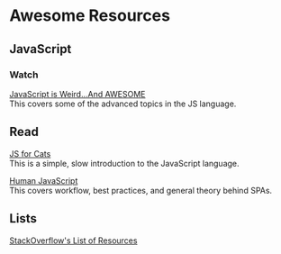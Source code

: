 # Awesome Resources


## JavaScript

### Watch

[JavaScript is Weird...And AWESOME](http://www.youtube.com/playlist?list=PLoYCgNOIyGABI011EYc-avPOsk1YsMUe_)  
This covers some of the advanced topics in the JS language.

## Read
[JS for Cats](http://jsforcats.com/)  
This is a simple, slow introduction to the JavaScript language.

[Human JavaScript](http://read.humanjavascript.com/)  
This covers workflow, best practices, and general theory behind SPAs.


## Lists
[StackOverflow's List of
Resources](http://stackoverflow.com/tags/javascript/info)
